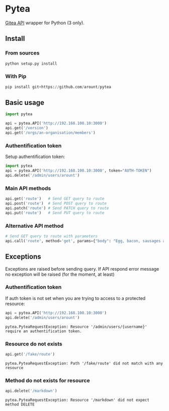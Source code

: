 # Pytea

[Gitea API](https://try.gitea.io/api/swagger) wrapper for Python (3 only).


## Install

### From sources

```python
python setup.py install
```

### With Pip

```python
pip install git+https://github.com/arount/pytea
```


## Basic usage


```python
import pytea

api = pytea.API('http://192.168.100.10:3000')
api.get('/version')
api.get('/orgs/an-organisation/members')
```


### Authentification token


Setup authentification token:

```python
import pytea
api = pytea.API('http://192.168.100.10:3000', token="AUTH-TOKEN")
api.delete('/admin/users/arount')
```


### Main API methods


```python
api.get('route')   # Send GET query to route
api.post('route')  # Send POST query to route
api.patch('route') # Send PATCH query to route
api.put('route')   # Send PUT query to route
```


### Alternative API method


```python
# Send GET query to route with parameters
api.call('route', method='get', params={"body": "Egg, bacon, sausages and SPAM")
```


## Exceptions


Exceptions are raised before sending query. If API respond error message no exception will be raised (for the moment, at least)


### Authentification token


If auth token is not set when you are trying to access to a protected resource:

```python
api = pytea.API('http://192.168.100.10:3000')
api.delete('/admin/users/arount')
```


```
pytea.PyteaRequestException: Resource '/admin/users/{username}' require an authentification token.
```


### Resource do not exists


```python
api.get('/fake/route')
```


```
pytea.PyteaRequestException: Path '/fake/route' did not match with any resource
```


### Method do not exists for resource


```python
api.delete('/markdown')
```


```
pytea.PyteaRequestException: Resource '/markdown' did not expect method DELETE
```

